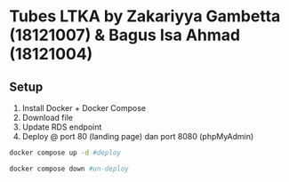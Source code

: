 # Tubes LTKA by Zakariyya Gambetta (18121007) & Bagus Isa Ahmad (18121004)

## Setup
1. Install Docker + Docker Compose
2. Download file
3. Update RDS endpoint
4. Deploy @ port 80 (landing page) dan port 8080 (phpMyAdmin)
```bash
docker compose up -d #deploy

docker compose down #un-deploy
```
